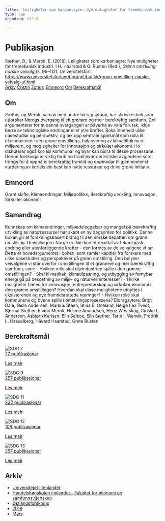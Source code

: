 ```yaml
---
title: 'Leiligheter som karbonlagre: Nye muligheter for tremekanisk industri'
type: pub
encoding: UTF-8

---
```

<h1>Publikasjon</h1>
<article id="csl-bib-container-YUAWT2V3" class="csl-bib-container">
  <div class="csl-bib-body"> <div class="csl-entry">Sæther, B., &#38; Merok, E. (2018). Leiligheter som karbonlagre: Nye muligheter for tremekanisk industri. I H. Haarstad &#38; G. Rusten (Red.), <i>Grønn omstilling: norske veivalg</i> (s. 99–112). Universitetsforl. <a href="https://www.universitetsforlaget.no/nettbutikk/gronn-omstilling-norske-veivalg-uf.html">https://www.universitetsforlaget.no/nettbutikk/gronn-omstilling-norske-veivalg-uf.html</a></div> </div>
  <div class="csl-bib-buttons">
    <a href="#taxonomy-article-YUAWT2V3" alt="archive" class="csl-bib-button">Arkiv</a>
    <a href="https://app.cristin.no/results/show.jsf?id=1573712" alt="Cristin" class="csl-bib-button">Cristin</a>
    <a href="http://zotero.org/groups/5881554/items/YUAWT2V3" alt="Zotero" class="csl-bib-button">Zotero</a>
    <a href="#keywords-article-YUAWT2V3" alt="keywords" class="csl-bib-button">Emneord</a>
    <a href="#about-article-YUAWT2V3" alt="about_pub" class="csl-bib-button">Om</a>
    <a href="#sdg-article-YUAWT2V3" alt="sdg" class="csl-bib-button">Berekraftsmål</a>
  </div>
  <div id="csl-bib-meta-container-YUAWT2V3"></div>
</article>
<div id="csl-bib-meta-YUAWT2V3" class="csl-bib-meta">
  <article id="about-article-YUAWT2V3" class="about_pub-article">
    <h1>Om</h1>
    Sæther og Merok, saman med andre bidragsytarar, har skrive ei bok som utforskar Noregs overgang til eit grønare og meir berekraftig samfunn. Dei argumenterer for at denne overgangen er påverka av vala folk tek, ikkje berre av teknologiske endringar eller ytre krefter. Boka inneheld ulike casestudiar og perspektiv, og tek opp sentrale spørsmål som rolla til oljeindustrien i den grøne omstillinga, balansering av klimatiltak med miljøvern, og moglegheiter for innovasjon og sirkulær økonomi. Ho diskuterer også korleis kommunar og byar kan bidra til desse prosessane. Denne forskinga er viktig fordi ho framhevar dei kritiske avgjerdene som trengs for å oppnå ei berekraftig framtid og oppmodar til gjennomtenkt vurdering av korleis ein best kan nytte ressursar og drive grøne initiativ.
  </article>
  <article id="keywords-article-YUAWT2V3" class="keywords-article">
    <h1>Emneord</h1>
    Grønt skifte, Klimaendringar, Miljøpolitikk, Berekraftig utvikling, Innovasjon, Sirkulær økonomi
  </article>
  <article id="abstract-article-YUAWT2V3" class="abstract-article">
    <h1>Samandrag</h1>
    Kunnskap om klimaendringer, miljøødeleggelser og mangel på bærekraftig utvikling av naturressurser har skapt en ny dagsorden for politikk. Denne boken gir et forskningsbasert bidrag til den norske debatten om grønn omstilling. Omstillingen i Norge er ikke kun et resultat av teknologisk endring eller utenforliggende krefter - den formes av de veivalgene vi tar. Dette er hovedargumentet i boken, som samler kapitler fra forskere med ulike casestudier og perspektiver på grønn omstilling. Den belyser veivalgene vi står overfor i omstillingen til et grønnere og mer bærekraftig samfunn, som: - Hvilken rolle skal oljeindustrien spille i den grønne omstillingen? - Skal klimatiltak, klimatilpasning, og utbygging av fornybar energi gå på bekostning av miljø- og naturverninteresser? - Hvilke muligheter finnes for innovasjon, entreprenørskap og sirkulær økonomi i den grønne omstillingen? Hvordan skal disse mulighetene utnyttes i eksisterende og nye fremtidsrettede næringer? - Hvilken rolle skal kommunene og byene spille i omstillingsprosessene? Bidragsytere: Brigt Dale, Gisle Andersen, Markus Steen, Stina E. Oseland, Helge Lea Tvedt, Bjørnar Sæther, Eivind Merok, Helene Amundsen, Hege Westskog, Gidske L. Andersen, Asbjørn Karlsen, Elin Selboe, Elin Sæther, Tarje I. Wanvik, Fredrik L. Hasselberg, Håvard Haarstad, Grete Rusten
  </article>
  <article id="sdg-article-YUAWT2V3" class="sdg-article">
    <h1>Berekraftsmål</h1>
    <div class="sdg-container"><div id="sdg7" class="sdg">
        <img src="{{< params subfolder >}}images/sdg/sdg07_nn.png" class="image" alt="SDG 7">
        <div class="sdg-overlay">
          <a href="/nn/archive/?key=?sdg=7#archive" class="sdg-publication-count"><span>77</span> publikasjonar</a>
          <p><a href="https://fn.no/om-fn/fns-baerekraftsmaal/ren-energi-til-alle?lang=nno-NO" class="sdg-read-more">Les meir</a></p>
        </div>
      </div> <div id="sdg9" class="sdg">
        <img src="{{< params subfolder >}}images/sdg/sdg09_nn.png" class="image" alt="SDG 9">
        <div class="sdg-overlay">
          <a href="/nn/archive/?key=?sdg=9#archive" class="sdg-publication-count"><span>257</span> publikasjonar</a>
          <p><a href="https://fn.no/om-fn/fns-baerekraftsmaal/industri-innovasjon-og-infrastruktur?lang=nno-NO" class="sdg-read-more">Les meir</a></p>
        </div>
      </div> <div id="sdg11" class="sdg">
        <img src="{{< params subfolder >}}images/sdg/sdg11_nn.png" class="image" alt="SDG 11">
        <div class="sdg-overlay">
          <a href="/nn/archive/?key=?sdg=11#archive" class="sdg-publication-count"><span>232</span> publikasjonar</a>
          <p><a href="https://fn.no/om-fn/fns-baerekraftsmaal/baerekraftige-byer-og-lokalsamfunn?lang=nno-NO" class="sdg-read-more">Les meir</a></p>
        </div>
      </div> <div id="sdg12" class="sdg">
        <img src="{{< params subfolder >}}images/sdg/sdg12_nn.png" class="image" alt="SDG 12">
        <div class="sdg-overlay">
          <a href="/nn/archive/?key=?sdg=12#archive" class="sdg-publication-count"><span>108</span> publikasjonar</a>
          <p><a href="https://fn.no/om-fn/fns-baerekraftsmaal/ansvarlig-forbruk-og-produksjon?lang=nno-NO" class="sdg-read-more">Les meir</a></p>
        </div>
      </div> <div id="sdg13" class="sdg">
        <img src="{{< params subfolder >}}images/sdg/sdg13_nn.png" class="image" alt="SDG 13">
        <div class="sdg-overlay">
          <a href="/nn/archive/?key=?sdg=13#archive" class="sdg-publication-count"><span>257</span> publikasjonar</a>
          <p><a href="https://fn.no/om-fn/fns-baerekraftsmaal/stoppe-klimaendringene?lang=nno-NO" class="sdg-read-more">Les meir</a></p>
        </div>
      </div></div>
  </article>
  <article id="taxonomy-article-YUAWT2V3" class="taxonomy-article">
    <h1>Arkiv</h1>
    <ul>
      <li>
        <a href="/nn/archive/?key=3DCRN523">Universitetet i Innlandet</a>
      </li>
      <li>
        <a href="/nn/archive/?key=DU8Q9LN9">Handelshøgskolen Innlandet - Fakultet for økonomi og samfunnsvitenskap</a>
      </li>
      <li>
        <a href="/nn/archive/?key=IRYXBU4S">Østlandsforskning</a>
      </li>
      <li>
        <a href="/nn/archive/?key=64DNHFWC">2018</a>
      </li>
      <li>
        <a href="/nn/archive/?key=MWHU9WHZ">Mars</a>
      </li>
    </ul>
  </article>
</div>
